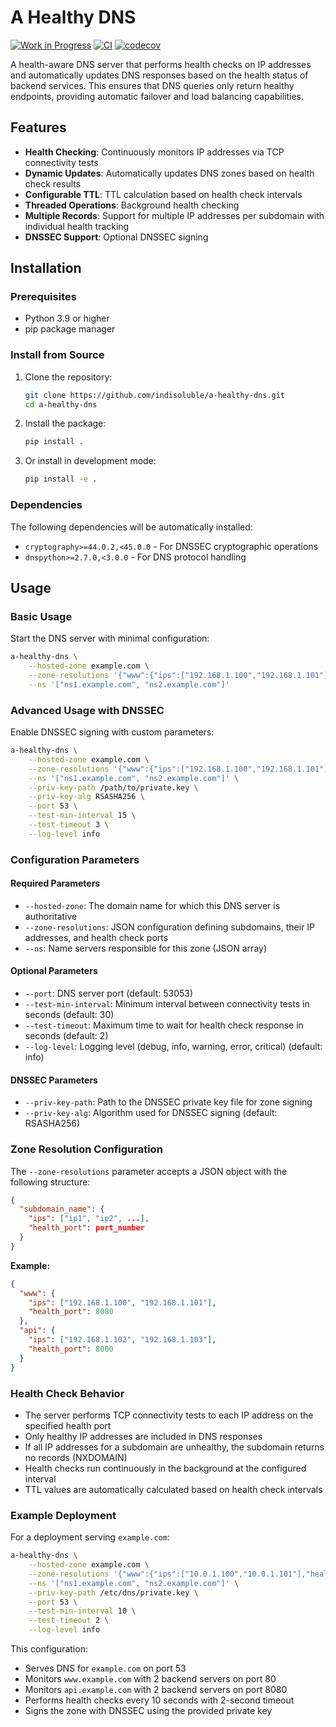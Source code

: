 # A Healthy DNS

[![Work in Progress](https://img.shields.io/badge/status-work%20in%20progress-yellow.svg)](https://github.com/indisoluble/a-healthy-dns)
[![CI](https://github.com/indisoluble/a-healthy-dns/actions/workflows/run_tests.yml/badge.svg)](https://github.com/indisoluble/a-healthy-dns/actions/workflows/run_tests.yml)
[![codecov](https://codecov.io/gh/indisoluble/a-healthy-dns/branch/master/graph/badge.svg)](https://codecov.io/gh/indisoluble/a-healthy-dns)

A health-aware DNS server that performs health checks on IP addresses and automatically updates DNS responses based on the health status of backend services.
This ensures that DNS queries only return healthy endpoints, providing automatic failover and load balancing capabilities.

## Features

- **Health Checking**: Continuously monitors IP addresses via TCP connectivity tests
- **Dynamic Updates**: Automatically updates DNS zones based on health check results
- **Configurable TTL**: TTL calculation based on health check intervals
- **Threaded Operations**: Background health checking
- **Multiple Records**: Support for multiple IP addresses per subdomain with individual health tracking
- **DNSSEC Support**: Optional DNSSEC signing

## Installation

### Prerequisites

- Python 3.9 or higher
- pip package manager

### Install from Source

1. Clone the repository:
   ```bash
   git clone https://github.com/indisoluble/a-healthy-dns.git
   cd a-healthy-dns
   ```

2. Install the package:
   ```bash
   pip install .
   ```

3. Or install in development mode:
   ```bash
   pip install -e .
   ```

### Dependencies

The following dependencies will be automatically installed:
- `cryptography>=44.0.2,<45.0.0` - For DNSSEC cryptographic operations
- `dnspython>=2.7.0,<3.0.0` - For DNS protocol handling

## Usage

### Basic Usage

Start the DNS server with minimal configuration:

```bash
a-healthy-dns \
    --hosted-zone example.com \
    --zone-resolutions '{"www":{"ips":["192.168.1.100","192.168.1.101"],"health_port":8080},"api":{"ips":["192.168.1.102"],"health_port":8000}}' \
    --ns '["ns1.example.com", "ns2.example.com"]'
```

### Advanced Usage with DNSSEC

Enable DNSSEC signing with custom parameters:

```bash
a-healthy-dns \
    --hosted-zone example.com \
    --zone-resolutions '{"www":{"ips":["192.168.1.100","192.168.1.101"],"health_port":8080},"api":{"ips":["192.168.1.102"],"health_port":8000}}' \
    --ns '["ns1.example.com", "ns2.example.com"]' \
    --priv-key-path /path/to/private.key \
    --priv-key-alg RSASHA256 \
    --port 53 \
    --test-min-interval 15 \
    --test-timeout 3 \
    --log-level info
```

### Configuration Parameters

#### Required Parameters

- `--hosted-zone`: The domain name for which this DNS server is authoritative
- `--zone-resolutions`: JSON configuration defining subdomains, their IP addresses, and health check ports
- `--ns`: Name servers responsible for this zone (JSON array)

#### Optional Parameters

- `--port`: DNS server port (default: 53053)
- `--test-min-interval`: Minimum interval between connectivity tests in seconds (default: 30)
- `--test-timeout`: Maximum time to wait for health check response in seconds (default: 2)
- `--log-level`: Logging level (debug, info, warning, error, critical) (default: info)

#### DNSSEC Parameters

- `--priv-key-path`: Path to the DNSSEC private key file for zone signing
- `--priv-key-alg`: Algorithm used for DNSSEC signing (default: RSASHA256)

### Zone Resolution Configuration

The `--zone-resolutions` parameter accepts a JSON object with the following structure:

```json
{
  "subdomain_name": {
    "ips": ["ip1", "ip2", ...],
    "health_port": port_number
  }
}
```

**Example:**
```json
{
  "www": {
    "ips": ["192.168.1.100", "192.168.1.101"],
    "health_port": 8080
  },
  "api": {
    "ips": ["192.168.1.102", "192.168.1.103"],
    "health_port": 8000
  }
}
```

### Health Check Behavior

- The server performs TCP connectivity tests to each IP address on the specified health port
- Only healthy IP addresses are included in DNS responses
- If all IP addresses for a subdomain are unhealthy, the subdomain returns no records (NXDOMAIN)
- Health checks run continuously in the background at the configured interval
- TTL values are automatically calculated based on health check intervals

### Example Deployment

For a deployment serving `example.com`:

```bash
a-healthy-dns \
    --hosted-zone example.com \
    --zone-resolutions '{"www":{"ips":["10.0.1.100","10.0.1.101"],"health_port":80},"api":{"ips":["10.0.1.200","10.0.1.201"],"health_port":8080}}' \
    --ns '["ns1.example.com", "ns2.example.com"]' \
    --priv-key-path /etc/dns/private.key \
    --port 53 \
    --test-min-interval 10 \
    --test-timeout 2 \
    --log-level info
```

This configuration:
- Serves DNS for `example.com` on port 53
- Monitors `www.example.com` with 2 backend servers on port 80
- Monitors `api.example.com` with 2 backend servers on port 8080
- Performs health checks every 10 seconds with 2-second timeout
- Signs the zone with DNSSEC using the provided private key